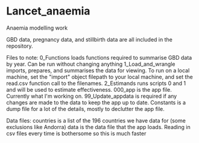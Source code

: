 # Lancet_anaemia
Anaemia modelling work

GBD data, pregnancy data, and stillbirth data are all included in the repository.

Files to note:
0_Functions loads functions required to summarise GBD data by year. Can be run without changing anything
1_Load_and_wrangle imports, prepares, and summarises the data for viewing. To run on a local machine, set the "import" object filepath to your local machine, and set the read.csv function call to the filenames.
2_Estimands runs scripts 0 and 1 and will be used to estimate effectiveness.
000_app is the app file. Currently what I'm working on.
99_Update_appdata is required if any changes are made to the data to keep the app up to date.
Constants is a dump file for a lot of the details, mostly to declutter the app file.

Data files:
countries is a list of the 196 countries we have data for (some exclusions like Andorra)
data is the data file that the app loads. Reading in csv files every time is bothersome so this is much faster
